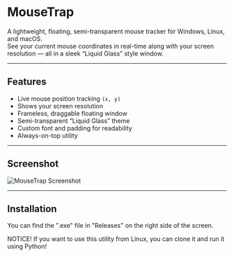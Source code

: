 # MouseTrap

A lightweight, floating, semi-transparent mouse tracker for Windows, Linux, and macOS.  
See your current mouse coordinates in real-time along with your screen resolution — all in a sleek “Liquid Glass” style window.

---

## Features

- Live mouse position tracking `(x, y)`  
- Shows your screen resolution  
- Frameless, draggable floating window  
- Semi-transparent “Liquid Glass” theme  
- Custom font and padding for readability  
- Always-on-top utility  

---

## Screenshot

![MouseTrap Screenshot](screenshot.png)

---

## Installation

You can find the ".exe" file in "Releases" on the right side of the screen.

NOTICE! If you want to use this utility from Linux, you can clone it and run it using Python!

